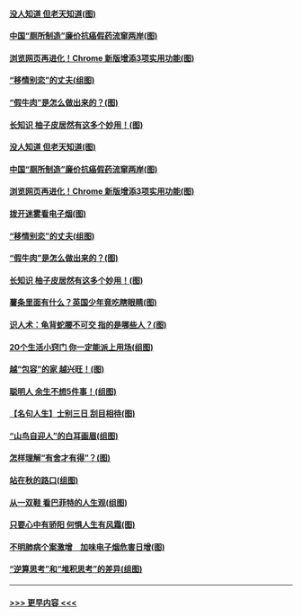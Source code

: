 #### [没人知道 但老天知道(图)](../pages/p8/907731.md?t=09181822) 
#### [中国“厕所制造”廉价抗癌假药流窜两岸(图)](../pages/p8/907723.md?t=09181822) 
#### [浏览网页再进化！Chrome 新版增添3项实用功能(图)](../pages/p8/907714.md?t=09181822) 
#### [“移情别恋”的丈夫(组图)](../pages/p8/907644.md?t=09181822) 
#### [“假牛肉”是怎么做出来的？(图)](../pages/p8/907668.md?t=09181822) 
#### [长知识 柚子皮居然有这多个妙用！(图)](../pages/p8/907425.md?t=09181822) 
#### [没人知道 但老天知道(图)](../pages/p8/907731.md?t=09181822) 
#### [中国“厕所制造”廉价抗癌假药流窜两岸(图)](../pages/p8/907723.md?t=09181822) 
#### [浏览网页再进化！Chrome 新版增添3项实用功能(图)](../pages/p8/907714.md?t=09181822) 
#### [拨开迷雾看电子烟(图)](../pages/p8/907427.md?t=09181822) 
#### [“移情别恋”的丈夫(组图)](../pages/p8/907644.md?t=09181822) 
#### [“假牛肉”是怎么做出来的？(图)](../pages/p8/907668.md?t=09181822) 
#### [长知识 柚子皮居然有这多个妙用！(图)](../pages/p8/907425.md?t=09181822) 
#### [薯条里面有什么？英国少年竟吃瞎眼睛(图)](../pages/p8/907381.md?t=09181822) 
#### [识人术：龟背蛇腰不可交 指的是哪些人？(图)](../pages/p8/907503.md?t=09181822) 
#### [20个生活小窍门 你一定能派上用场(组图)](../pages/p8/907510.md?t=09181822) 
#### [越“包容”的家 越兴旺！(图)](../pages/p8/907328.md?t=09181822) 
#### [聪明人 余生不想5件事！(组图)](../pages/p8/907364.md?t=09181822) 
#### [【名句人生】士别三日 刮目相待(图)](../pages/p8/906988.md?t=09181822) 
#### [“山鸟自迎人”的白耳画眉(组图)](../pages/p8/907332.md?t=09181822) 
#### [怎样理解“有舍才有得”？(图)](../pages/p8/906872.md?t=09181822) 
#### [站在秋的路口(组图)](../pages/p8/906914.md?t=09181822) 
#### [从一双鞋 看巴菲特的人生观(组图)](../pages/p8/907311.md?t=09181822) 
#### [只要心中有骄阳 何惧人生有风霜(图)](../pages/p8/907320.md?t=09181822) 
#### [不明肺病个案激增　加味电子烟危害日增(图)](../pages/p8/907307.md?t=09181822) 
#### [“逆算思考”和“堆积思考”的差异(组图)](../pages/p8/907229.md?t=09181822) 

----
#### [ >>> 更早内容 <<< ](../indexes/p8-earlier.md)
